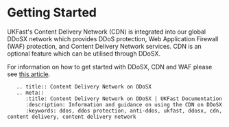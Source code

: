 # Getting Started

UKFast's Content Delivery Network (CDN) is integrated into our global DDoSX network which provides DDoS protection, Web Application Firewall (WAF) protection, and Content Delivery Network services. CDN is an optional feature which can be utilised through DDoSX.

For information on how to get started with DDoSX, CDN and WAF please see [this article](/security/ddos/index).

```eval_rst
   .. title:: Content Delivery Network on DDoSX
   .. meta::
      :title: Content Delivery Network on DDoSX | UKFast Documentation
      :description: Information and guidance on using the CDN on DDoSX
      :keywords: ddos, ddos protection, anti-ddos, ukfast, ddosx, cdn, content delivery, content delivery network
```
